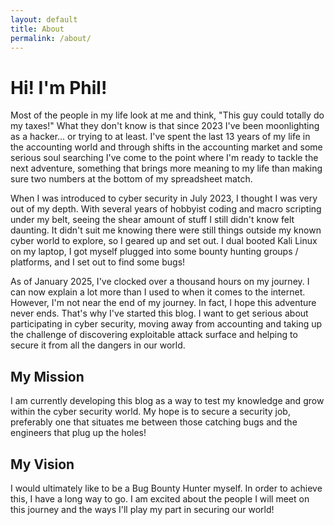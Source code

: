 ```yaml
---
layout: default
title: About
permalink: /about/
---
```


# Hi! I'm Phil!

Most of the people in my life look at me and think, "This guy could totally do my taxes!"  What they don't know is that since 2023 I've been moonlighting as a hacker... or trying to at least.  I've spent the last 13 years of my life in the accounting world and through shifts in the accounting market and some serious soul searching I've come to the point where I'm ready to tackle the next adventure, something that brings more meaning to my life than making sure two numbers at the bottom of my spreadsheet match.

When I was introduced to cyber security in July 2023, I thought I was very out of my depth.  With several years of hobbyist coding and macro scripting under my belt, seeing the shear amount of stuff I still didn't know felt daunting.  It didn't suit me knowing there were still things outside my known cyber world to explore, so I geared up and set out.  I dual booted Kali Linux on my laptop, I got myself plugged into some bounty hunting groups / platforms, and I set out to find some bugs!

As of January 2025, I've clocked over a thousand hours on my journey.  I can now explain a lot more than I used to when it comes to the internet.  However, I'm not near the end of my journey.  In fact, I hope this adventure never ends.  That's why I've started this blog.  I want to get serious about participating in cyber security, moving away from accounting and taking up the challenge of discovering exploitable attack surface and helping to secure it from all the dangers in our world.  

## My Mission

I am currently developing this blog as a way to test my knowledge and grow within the cyber security world. My hope is to secure a security job, preferably one that situates me between those catching bugs and the engineers that plug up the holes!

## My Vision

I would ultimately like to be a Bug Bounty Hunter myself.  In order to achieve this, I have a long way to go.  I am excited about the people I will meet on this journey and the ways I'll play my part in securing our world!
